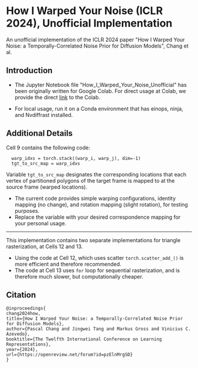 # How I Warped Your Noise (ICLR 2024), Unofficial Implementation

An unofficial implementation of the ICLR 2024 paper "How I Warped Your Noise: a Temporally-Correlated Noise Prior for Diffusion Models", Chang et al.

## Introduction

- The Jupyter Notebook file "How_I_Warped_Your_Noise_Unofficial" has been originally written for Google Colab. For direct usage at Colab, we provide the direct [link](https://colab.research.google.com/drive/1_vdMUvRI2sm9q60FAwYaThr1jgJEj2Ie?usp=sharing) to the Colab.

- For local usage, run it on a Conda environment that has einops, ninja, and Nvdiffrast installed.

## Additional Details

Cell 9 contains the following code:
```
  warp_idxs = torch.stack((warp_i, warp_j), dim=-1)
  tgt_to_src_map = warp_idxs
```
Variable `tgt_to_src_map` designates the corresponding locations that each vertex of partitioned polygons of the target frame is mapped to at the source frame (warped locations). 
- The current code provides simple warping configurations, identity mapping (no change), and rotation mapping (slight rotation), for testing purposes.
- Replace the variable with your desired correspondence mapping for your personal usage.

--------

This implementation contains two separate implementations for triangle rasterization, at Cells 12 and 13. 
- Using the code at Cell 12, which uses scatter `torch.scatter_add_()` is more efficient and therefore recommended.
- The code at Cell 13 uses `for` loop for sequential rasterization, and is therefore much slower, but computationally cheaper. 



## Citation
```
@inproceedings{
chang2024how,
title={How I Warped Your Noise: a Temporally-Correlated Noise Prior for Diffusion Models},
author={Pascal Chang and Jingwei Tang and Markus Gross and Vinicius C. Azevedo},
booktitle={The Twelfth International Conference on Learning Representations},
year={2024},
url={https://openreview.net/forum?id=pzElnMrgSD}
}
```
